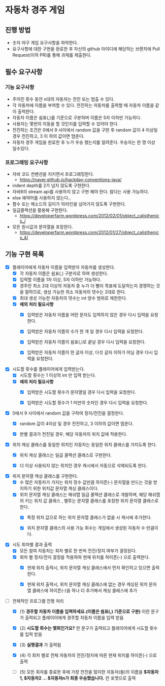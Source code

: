 # 자동차 경주 게임
## 진행 방법
* 숫자 야구 게임 요구사항을 파악한다.
* 요구사항에 대한 구현을 완료한 후 자신의 github 아이디에 해당하는 브랜치에 Pull Request(이하 PR)를 통해 과제를 제출한다.

## 필수 요구사항


### 기능 요구사항
* 주어진 횟수 동안 n대의 자동차는 전진 또는 멈출 수 있다.
* 각 자동차에 이름을 부여할 수 있다. 전진하는 자동차를 출력할 때 자동차 이름을 같이 출력한다.
* 자동차 이름은 쉼표(,)를 기준으로 구분하며 이름은 5자 이하만 가능하다.
* 사용자는 몇번의 이동을 할 것인지를 입력할 수 있어야 한다.
* 전진하는 조건은 0에서 9 사이에서 random 값을 구한 후 random 값이 4 이상일 경우 전진하고, 3 이
하의 값이면 멈춘다.
* 자동차 경주 게임을 완료한 후 누가 우승 했는지를 알려준다. 우승자는 한 명 이상 일수있다.

### 프로그래밍 요구사항
* 자바 코드 컨벤션을 지키면서 프로그래밍한다.
    * https://naver.github.io/hackday-conventions-java/
* indent depth를 2가 넘지 않도록 구현한다.
* 자바8의 stream api를 사용하지 않고 구현 해야 한다. 람다는 사용 가능하다.
* else 예약어를 사용하지 않는다.,
* 함수 또는 메소드의 길이가 10라인을 넘어가지 않도록 구현한다.
* 일급콜렉션을 활용해 구현한다.
    * https://developerfarm.wordpress.com/2012/02/01/object_calisthenics_/
* 모든 원시값과 문자열을 포장한다.
    * https://developerfarm.wordpress.com/2012/01/27/object_calisthenics_4/
  
## 기능 구현 목록
- [x] 플레이어에게 자동차 이름을 입력받아 자동차를 생성한다.
  - [x] 각 자동차 이름은 쉼표(,) 구분자로 하여 생성한다.
  - [x] 입력할 이름을 1자 이상, 5자 이하만 가능하다. 
  - [x] 경주란 최소 2대 이상의 자동차 중 누가 더 빨리 목표에 도달하는지 경쟁하는 것을 말하므로, 생성 가능한 최소 자동차의 댓수는 2대로 한다.
  - [x] 최대 생성 가능한 자동차의 댓수는 int 양수 범위로 제한한다.
  - [x] **예외 처리 필요사항**
    - [x] 입력받은 자동차 이름을 어떤 문자도 입력하지 않은 경우 다시 입력을 요청한다.
    - [x] 입력받은 자동차 이름의 수가 한 개 일 경우 다시 입력을 요청한다.
    - [x] 입력받은 자동차 이름이 쉼표(,)로 끝날 경우 다시 입력을 요청한다.
    - [x] 입력받은 자동차 이름이 한 글자 이상, 다섯 글자 이하가 아닐 경우 다시 입력을 요청한다.
  
  
- [x] 시도할 횟수를 플레이어에게 입력받는다.
  - [x] 시도할 횟수는 1 이상의 int 만 입력 받는다.
  - [x] **예외 처리 필요사항** 
    - [x] 입력받은 시도할 횟수가 문자열일 경우 다시 입력을 요청한다.
    - [x] 입력받은 시도할 횟수가 1 미만의 숫자인 경우 다시 입력을 요청한다.
  

- [x] 0에서 9 사이에서 random 값을 구하여 정지/전진을 결정한다.
  - [x] random 값이 4이상 일 경우 전진하고, 3 이하의 값이면 멈춘다.
  - [x] 판별 결과가 전진일 경우, 해당 자동차의 위치 값에 적용한다.
  

- [x] 위치 캐싱 클래스를 동일한 위치인 자동차는 동일한 위치 클래스를 가지도록 한다.
  - [x] 위치 캐싱 클래스는 일급 콜렉션 클래스로 구현한다.
  - [x] 더 이상 사용되지 않는 위치인 경우 캐시에서 자동으로 삭제되도록 한다.


- [x] 위치 문자열 캐싱 클래스를 구현한다.
  - [x] 수 많은 자동차가 가지는 위치 정수 값만큼 하이픈(-) 문자열을 만드는 것을 방지하기 위한 위치값 문자열 캐싱 클래스이다.
  - [x] 위치 문자열 캐싱 클래스는 해쉬맵 일급 콜렉션 클래스로 개발하며, 해당 해쉬맵의 키는 위치 값 클래스
    , 밸루는 문자열 클래스를 포장한 위치 문자열 클래스로 한다.
    - [x] 특정 위치 값으로 하는 위치 문자열 클래스가 없을 시 캐시에 추가한다.
    - [x] 위치 문자열 클래스의 사용 가능 회수는 게임에서 생성된 자동차 수 만큼이다.
  

- [x] 시도 회차별 결과 출력
  - [x] 모든 참여 자동차는 회차 별로 한 번씩 전진/정지 여부가 결정된다.
  - [x] 회차 별 정지/전지 결정을 적용하여 현재 위치를 하이픈(-) 으로 출력한다.
    - [x] 현재 위치 출력시, 위치 문자열 캐싱 클래스에서 먼저 확인하고 있으면 출력한다.
    - [x] 현재 위치 출력시, 위치 문자열 캐싱 클래스에 없는 경우 캐싱된 위치 문자열 클래스에 하이픈(-)을 하나 더 추가해서 캐싱 클래스에 추가


- [ ] 전체적인 프로그램 진행 처리
  - [x] (1) **경주할 자동차 이름을 입력하세요.(이름은 쉼표(,) 기준으로 구분)** 이란 문구가 출력되고 플레이어에게 경주할 자동차 이름을 입력 받음
  - [x] (2) **시도할 회수는 몇회인가요?** 란 문구가 출력되고 플레이어에게 시도할 횟수를 입력 받음
  - [x] (3) **실행결과** 가 출력됨
  - [x] (4) 각 회차 별로 전체 자동차의 전진/정지에 따른 현재 위치를 하이픈(-) 으로 출력
  - [ ] (5) 모든 회차를 종료한 후에 가장 전진을 많이한 자동차(들)의 
    이름을 **$자동차1, $자동차2 ... $자동차n가 최종 우승했습니다.** 란 포맷으로 출력
  
    